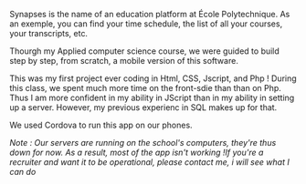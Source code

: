 Synapses is the name of an education platform at École Polytechnique. As an exemple, you can find your time schedule, the list of all your courses, your transcripts, etc.

Thourgh my Applied computer science course, we were guided to build step by step, from scratch, a mobile version of this software.

This was my first project ever coding in Html, CSS, Jscript, and Php ! During this class, we spent much more time on the front-sdie than than on Php. Thus I am more confident in my ability in JScript than in my ability in setting up a server. However, my previous experienc in SQL makes up for that.

We used Cordova to run this app on our phones.

<i> Note : Our servers are running on the school's computers, they're thus down for now. As a result, most of the app isn't working !If you're a recruiter and want it to be operational, please contact me, i will see what I can do   </i> 
